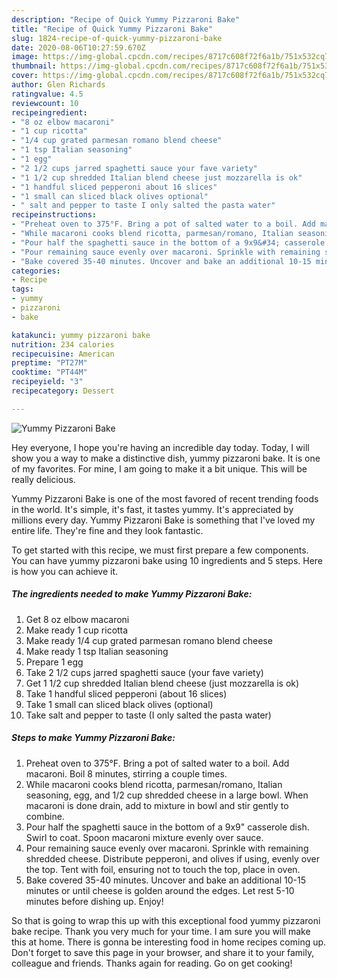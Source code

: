 ```yaml
---
description: "Recipe of Quick Yummy Pizzaroni Bake"
title: "Recipe of Quick Yummy Pizzaroni Bake"
slug: 1824-recipe-of-quick-yummy-pizzaroni-bake
date: 2020-08-06T10:27:59.670Z
image: https://img-global.cpcdn.com/recipes/8717c608f72f6a1b/751x532cq70/yummy-pizzaroni-bake-recipe-main-photo.jpg
thumbnail: https://img-global.cpcdn.com/recipes/8717c608f72f6a1b/751x532cq70/yummy-pizzaroni-bake-recipe-main-photo.jpg
cover: https://img-global.cpcdn.com/recipes/8717c608f72f6a1b/751x532cq70/yummy-pizzaroni-bake-recipe-main-photo.jpg
author: Glen Richards
ratingvalue: 4.5
reviewcount: 10
recipeingredient:
- "8 oz elbow macaroni"
- "1 cup ricotta"
- "1/4 cup grated parmesan romano blend cheese"
- "1 tsp Italian seasoning"
- "1 egg"
- "2 1/2 cups jarred spaghetti sauce your fave variety"
- "1 1/2 cup shredded Italian blend cheese just mozzarella is ok"
- "1 handful sliced pepperoni about 16 slices"
- "1 small can sliced black olives optional"
- " salt and pepper to taste I only salted the pasta water"
recipeinstructions:
- "Preheat oven to 375°F. Bring a pot of salted water to a boil. Add macaroni. Boil 8 minutes, stirring a couple times."
- "While macaroni cooks blend ricotta, parmesan/romano, Italian seasoning, egg, and 1/2 cup shredded cheese in a large bowl. When macaroni is done drain, add to mixture in bowl and stir gently to combine."
- "Pour half the spaghetti sauce in the bottom of a 9x9&#34; casserole dish. Swirl to coat. Spoon macaroni mixture evenly over sauce."
- "Pour remaining sauce evenly over macaroni. Sprinkle with remaining shredded cheese. Distribute pepperoni, and olives if using, evenly over the top. Tent with foil, ensuring not to touch the top, place in oven."
- "Bake covered 35-40 minutes. Uncover and bake an additional 10-15 minutes or until cheese is golden around the edges. Let rest 5-10 minutes before dishing up. Enjoy!"
categories:
- Recipe
tags:
- yummy
- pizzaroni
- bake

katakunci: yummy pizzaroni bake 
nutrition: 234 calories
recipecuisine: American
preptime: "PT27M"
cooktime: "PT44M"
recipeyield: "3"
recipecategory: Dessert

---
```



![Yummy Pizzaroni Bake](https://img-global.cpcdn.com/recipes/8717c608f72f6a1b/751x532cq70/yummy-pizzaroni-bake-recipe-main-photo.jpg)

Hey everyone, I hope you're having an incredible day today. Today, I will show you a way to make a distinctive dish, yummy pizzaroni bake. It is one of my favorites. For mine, I am going to make it a bit unique. This will be really delicious.

Yummy Pizzaroni Bake is one of the most favored of recent trending foods in the world. It's simple, it's fast, it tastes yummy. It's appreciated by millions every day. Yummy Pizzaroni Bake is something that I've loved my entire life. They're fine and they look fantastic.




To get started with this recipe, we must first prepare a few components. You can have yummy pizzaroni bake using 10 ingredients and 5 steps. Here is how you can achieve it.

<!--inarticleads1-->

##### The ingredients needed to make Yummy Pizzaroni Bake:

1. Get 8 oz elbow macaroni
1. Make ready 1 cup ricotta
1. Make ready 1/4 cup grated parmesan romano blend cheese
1. Make ready 1 tsp Italian seasoning
1. Prepare 1 egg
1. Take 2 1/2 cups jarred spaghetti sauce (your fave variety)
1. Get 1 1/2 cup shredded Italian blend cheese (just mozzarella is ok)
1. Take 1 handful sliced pepperoni (about 16 slices)
1. Take 1 small can sliced black olives (optional)
1. Take  salt and pepper to taste (I only salted the pasta water)




<!--inarticleads2-->

##### Steps to make Yummy Pizzaroni Bake:

1. Preheat oven to 375°F. Bring a pot of salted water to a boil. Add macaroni. Boil 8 minutes, stirring a couple times.
1. While macaroni cooks blend ricotta, parmesan/romano, Italian seasoning, egg, and 1/2 cup shredded cheese in a large bowl. When macaroni is done drain, add to mixture in bowl and stir gently to combine.
1. Pour half the spaghetti sauce in the bottom of a 9x9&#34; casserole dish. Swirl to coat. Spoon macaroni mixture evenly over sauce.
1. Pour remaining sauce evenly over macaroni. Sprinkle with remaining shredded cheese. Distribute pepperoni, and olives if using, evenly over the top. Tent with foil, ensuring not to touch the top, place in oven.
1. Bake covered 35-40 minutes. Uncover and bake an additional 10-15 minutes or until cheese is golden around the edges. Let rest 5-10 minutes before dishing up. Enjoy!




So that is going to wrap this up with this exceptional food yummy pizzaroni bake recipe. Thank you very much for your time. I am sure you will make this at home. There is gonna be interesting food in home recipes coming up. Don't forget to save this page in your browser, and share it to your family, colleague and friends. Thanks again for reading. Go on get cooking!
